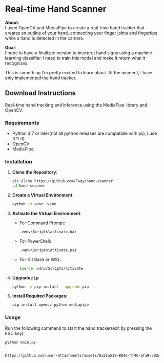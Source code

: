 # Real-time Hand Scanner

**About**:  
I used OpenCV and MediaPipe to create a real-time hand tracker that creates an outline of your hand, connecting your finger joints and fingertips while a hand is detected in the camera.

**Goal**:  
I hope to have a finalized version to interpret hand signs using a machine-learning classifier. I need to train this model and make it return what it recognizes.

This is something I'm pretty excited to learn about. At the moment, I have only implemented the hand tracker.

## Download Instructions

Real-time hand tracking and inference using the MediaPipe library and OpenCV.

### Requirements

- Python 3.7 or later(not all python releases are compatible with pip, I use 3.11.0)
- OpenCV
- MediaPipe

### Installation

1. **Clone the Repository**:
    ```sh
    git clone https://github.com/Twqy/hand-scanner
    cd hand-scanner
    ```

2. **Create a Virtual Environment**:
    ```sh
    python -m venv .venv
    ```

3. **Activate the Virtual Environment**:
    - For Command Prompt:
        ```sh
        .venv\Scripts\activate.bat
        ```
    - For PowerShell:
        ```sh
        .venv\Scripts\Activate.ps1
        ```
    - For Git Bash or WSL:
        ```sh
        source .venv/Scripts/activate
        ```

4. **Upgrade `pip`**:
    ```sh
    python -m pip install --upgrade pip
    ```

5. **Install Required Packages**:
    ```sh
    pip install opencv-python mediapipe
    ```

### Usage

Run the following command to start the hand tracker(exit by pressing the ESC key):

```sh
python main.py


https://github.com/user-attachments/assets/0a21a519-884d-4f40-afa9-502dfc0a013d

